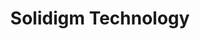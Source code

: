 ---
layout: tcf-company-2025
title: Solidigm Technology
link: https://www.solidigmtechnology.com/
short_bio: >
    Solidigm is a leading global provider of innovative NAND flash memory solutions. Solidigm technology unlocks data's unlimited potential for customers, enabling them to fuel human advancement. Originating from the sale of Intel's NAND and SSD business, Solidigm became a standalone U.S. subsidiary of semiconductor leader SK hynix in December 2021. Headquartered in Rancho Cordova, California, Solidigm is powered by the inventiveness of team members in 13 locations around the world.
imageLink: /files/tcf2025/solidigm.png
industry:
  - Information Technology
majors: Computer Science, Business & Computer Science, Computer Engineering, Electrical Engineering, Engineering Physics, Mechanical Engineering, Biomedical Engineering
workAuth: Canadian Citizen/Permanent Resident, International Student, US Citizen, All
degreeLevels: Current Students in an Undergraduate Program, Current Students in a Masters Program, Current Students in a Phd Program, Graduated with an Undergraduate Degree, Graduated with a Graduate Degree (Masters or Phd)
positionTypes: Internships, Co-op Student (4 months), Co-op Student (8+ months), Recent Graduate, Full-time
boothNumber: 
---